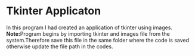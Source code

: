 # Tkinter Applicaton
In this program I had created an application of tkinter using images.<br> <b>Note:</b>Program begins by importing tkinter and images file from the system.Therefore save this file in the same folder where the code is saved otherwise update the file path in the codes.<br>
